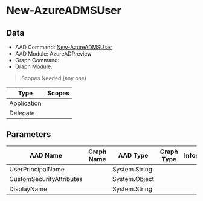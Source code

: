 # New-AzureADMSUser

> 

## Data

+ AAD Command: [New-AzureADMSUser](https://docs.microsoft.com/en-us/powershell/module/AzureADPreview/New-AzureADMSUser)
+ AAD Module: AzureADPreview
+ Graph Command: [](https://docs.microsoft.com/en-us/powershell/module//)
+ Graph Module: 

> Scopes Needed (any one)

|Type|Scopes|
|---|---|
|Application||
|Delegate||

## Parameters

|AAD Name|Graph Name|AAD Type|Graph Type|Infos|
|---|---|---|---|---|
|UserPrincipalName||System.String|||
|CustomSecurityAttributes||System.Object|||
|DisplayName||System.String|||


